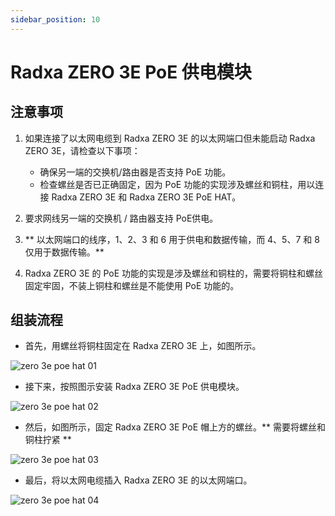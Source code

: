 ```yaml
---
sidebar_position: 10
---
```


# Radxa ZERO 3E PoE 供电模块

## 注意事项

1. 如果连接了以太网电缆到 Radxa ZERO 3E 的以太网端口但未能启动 Radxa ZERO 3E，请检查以下事项：

   - 确保另一端的交换机/路由器是否支持 PoE 功能。
   - 检查螺丝是否已正确固定，因为 PoE 功能的实现涉及螺丝和铜柱，用以连接 Radxa ZERO 3E 和 Radxa ZERO 3E PoE HAT。

2. 要求网线另一端的交换机 / 路由器支持 PoE供电。

3. ** 以太网端口的线序，1、2、3 和 6 用于供电和数据传输，而 4、5、7 和 8 仅用于数据传输。**

4. Radxa ZERO 3E 的 PoE 功能的实现是涉及螺丝和铜柱的，需要将铜柱和螺丝固定牢固，不装上铜柱和螺丝是不能使用 PoE 功能的。

## 组装流程

- 首先，用螺丝将铜柱固定在 Radxa ZERO 3E 上，如图所示。

![zero 3e poe hat 01](/img/zero/zero3/zero_3e_poe_hat_01.webp)

- 接下来，按照图示安装 Radxa ZERO 3E PoE 供电模块。

![zero 3e poe hat 02](/img/zero/zero3/zero_3e_poe_hat_02.webp)

- 然后，如图所示，固定 Radxa ZERO 3E PoE 帽上方的螺丝。** 需要将螺丝和铜柱拧紧 **

![zero 3e poe hat 03](/img/zero/zero3/zero_3e_poe_hat_03.webp)

- 最后，将以太网电缆插入 Radxa ZERO 3E 的以太网端口。

![zero 3e poe hat 04](/img/zero/zero3/zero_3e_poe_hat_04.webp)
